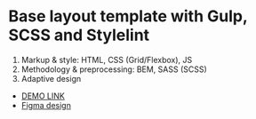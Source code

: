 # Base layout template with Gulp, SCSS and Stylelint
1. Markup & style: HTML, CSS (Grid/Flexbox), JS
2. Methodology & preprocessing: BEM, SASS (SCSS)
3. Adaptive design
- [DEMO LINK](https://vladislav-tsymbalist.github.io/My-bike-lending/)
- [Figma design](https://www.figma.com/file/NZQAIydtHo5QkINyGLHNcq/BIKE-New-Version?node-id=0%3A1&t=3vv8zIWKHSe7MtRP-0) 
